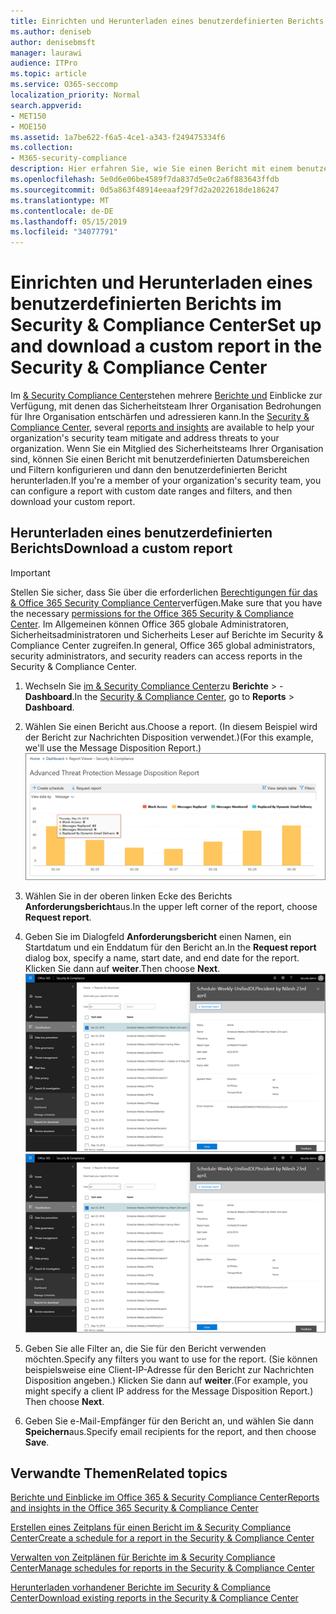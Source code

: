 ```yaml
---
title: Einrichten und Herunterladen eines benutzerdefinierten Berichts im Security &amp; Compliance Center
ms.author: deniseb
author: denisebmsft
manager: laurawi
audience: ITPro
ms.topic: article
ms.service: O365-seccomp
localization_priority: Normal
search.appverid:
- MET150
- MOE150
ms.assetid: 1a7be622-f6a5-4ce1-a343-f249475334f6
ms.collection:
- M365-security-compliance
description: Hier erfahren Sie, wie Sie einen Bericht mit einem benutzerdefinierten Datumsbereich und Filtern im Security &amp; Compliance Center einrichten und herunterladen.
ms.openlocfilehash: 5e0d6e06be4589f7da837d5e0c2a6f883643ffdb
ms.sourcegitcommit: 0d5a863f48914eeaaf29f7d2a2022618de186247
ms.translationtype: MT
ms.contentlocale: de-DE
ms.lasthandoff: 05/15/2019
ms.locfileid: "34077791"
---
```

# <a name="set-up-and-download-a-custom-report-in-the-security-amp-compliance-center"></a><span data-ttu-id="14394-103">Einrichten und Herunterladen eines benutzerdefinierten Berichts im Security &amp; Compliance Center</span><span class="sxs-lookup"><span data-stu-id="14394-103">Set up and download a custom report in the Security &amp; Compliance Center</span></span>

<span data-ttu-id="14394-104">Im [ &amp; Security Compliance Center](https://protection.office.com)stehen mehrere [Berichte und](reports-and-insights-in-security-and-compliance.md) Einblicke zur Verfügung, mit denen das Sicherheitsteam Ihrer Organisation Bedrohungen für Ihre Organisation entschärfen und adressieren kann.</span><span class="sxs-lookup"><span data-stu-id="14394-104">In the [Security &amp; Compliance Center](https://protection.office.com), several [reports and insights](reports-and-insights-in-security-and-compliance.md) are available to help your organization's security team mitigate and address threats to your organization.</span></span> <span data-ttu-id="14394-105">Wenn Sie ein Mitglied des Sicherheitsteams Ihrer Organisation sind, können Sie einen Bericht mit benutzerdefinierten Datumsbereichen und Filtern konfigurieren und dann den benutzerdefinierten Bericht herunterladen.</span><span class="sxs-lookup"><span data-stu-id="14394-105">If you're a member of your organization's security team, you can configure a report with custom date ranges and filters, and then download your custom report.</span></span> 
  
## <a name="download-a-custom-report"></a><span data-ttu-id="14394-106">Herunterladen eines benutzerdefinierten Berichts</span><span class="sxs-lookup"><span data-stu-id="14394-106">Download a custom report</span></span>

> [!IMPORTANT]
> <span data-ttu-id="14394-107">Stellen Sie sicher, dass Sie über die erforderlichen [Berechtigungen für das &amp; Office 365 Security Compliance Center](permissions-in-the-security-and-compliance-center.md)verfügen.</span><span class="sxs-lookup"><span data-stu-id="14394-107">Make sure that you have the necessary [permissions for the Office 365 Security &amp; Compliance Center](permissions-in-the-security-and-compliance-center.md).</span></span> <span data-ttu-id="14394-108">Im Allgemeinen können Office 365 globale Administratoren, Sicherheitsadministratoren und Sicherheits Leser auf Berichte im Security &amp; Compliance Center zugreifen.</span><span class="sxs-lookup"><span data-stu-id="14394-108">In general, Office 365 global administrators, security administrators, and security readers can access reports in the Security &amp; Compliance Center.</span></span> 
  
1. <span data-ttu-id="14394-109">Wechseln Sie [im &amp; Security Compliance Center](https://protection.office.com)zu **Berichte** \> - **Dashboard**.</span><span class="sxs-lookup"><span data-stu-id="14394-109">In the [Security &amp; Compliance Center](https://protection.office.com), go to **Reports** \> **Dashboard**.</span></span>
    
2. <span data-ttu-id="14394-110">Wählen Sie einen Bericht aus.</span><span class="sxs-lookup"><span data-stu-id="14394-110">Choose a report.</span></span> <span data-ttu-id="14394-111">(In diesem Beispiel wird der Bericht zur Nachrichten Disposition verwendet.)</span><span class="sxs-lookup"><span data-stu-id="14394-111">(For this example, we'll use the Message Disposition Report.)</span></span><br/>![Auswählen des Anforderungs Berichts zum Herunterladen eines Berichts](media/b566925d-b9d9-453d-9bdd-f2637c7ba140.png)
  
3. <span data-ttu-id="14394-113">Wählen Sie in der oberen linken Ecke des Berichts **Anforderungsbericht**aus.</span><span class="sxs-lookup"><span data-stu-id="14394-113">In the upper left corner of the report, choose **Request report**.</span></span>
    
4. <span data-ttu-id="14394-114">Geben Sie im Dialogfeld **Anforderungsbericht** einen Namen, ein Startdatum und ein Enddatum für den Bericht an.</span><span class="sxs-lookup"><span data-stu-id="14394-114">In the **Request report** dialog box, specify a name, start date, and end date for the report.</span></span> <span data-ttu-id="14394-115">Klicken Sie dann auf **weiter**.</span><span class="sxs-lookup"><span data-stu-id="14394-115">Then choose **Next**.</span></span><br/><span data-ttu-id="14394-116">![Wählen Sie im &amp; Security Compliance Center Berichte \> zum Herunterladen aus.](media/65e625f5-c98c-49fc-9c1f-8c80ec8308fd.png)</span><span class="sxs-lookup"><span data-stu-id="14394-116">![In the Security &amp; Compliance Center, choose Reports \> Reports for download](media/65e625f5-c98c-49fc-9c1f-8c80ec8308fd.png)</span></span>
  
5. <span data-ttu-id="14394-117">Geben Sie alle Filter an, die Sie für den Bericht verwenden möchten.</span><span class="sxs-lookup"><span data-stu-id="14394-117">Specify any filters you want to use for the report.</span></span> <span data-ttu-id="14394-118">(Sie können beispielsweise eine Client-IP-Adresse für den Bericht zur Nachrichten Disposition angeben.) Klicken Sie dann auf **weiter**.</span><span class="sxs-lookup"><span data-stu-id="14394-118">(For example, you might specify a client IP address for the Message Disposition Report.) Then choose **Next**.</span></span>
    
6. <span data-ttu-id="14394-119">Geben Sie e-Mail-Empfänger für den Bericht an, und wählen Sie dann **Speichern**aus.</span><span class="sxs-lookup"><span data-stu-id="14394-119">Specify email recipients for the report, and then choose **Save**.</span></span>
    
## <a name="related-topics"></a><span data-ttu-id="14394-120">Verwandte Themen</span><span class="sxs-lookup"><span data-stu-id="14394-120">Related topics</span></span>

[<span data-ttu-id="14394-121">Berichte und Einblicke im Office 365 &amp; Security Compliance Center</span><span class="sxs-lookup"><span data-stu-id="14394-121">Reports and insights in the Office 365 Security &amp; Compliance Center</span></span>](reports-and-insights-in-security-and-compliance.md)
  
[<span data-ttu-id="14394-122">Erstellen eines Zeitplans für einen Bericht im &amp; Security Compliance Center</span><span class="sxs-lookup"><span data-stu-id="14394-122">Create a schedule for a report in the Security &amp; Compliance Center</span></span>](create-a-schedule-for-a-report.md)
  
[<span data-ttu-id="14394-123">Verwalten von Zeitplänen für Berichte im &amp; Security Compliance Center</span><span class="sxs-lookup"><span data-stu-id="14394-123">Manage schedules for reports in the Security &amp; Compliance Center</span></span>](manage-schedules-for-multiple-reports.md)
  
[<span data-ttu-id="14394-124">Herunterladen vorhandener Berichte im Security &amp; Compliance Center</span><span class="sxs-lookup"><span data-stu-id="14394-124">Download existing reports in the Security &amp; Compliance Center</span></span>](download-existing-reports.md)
  

